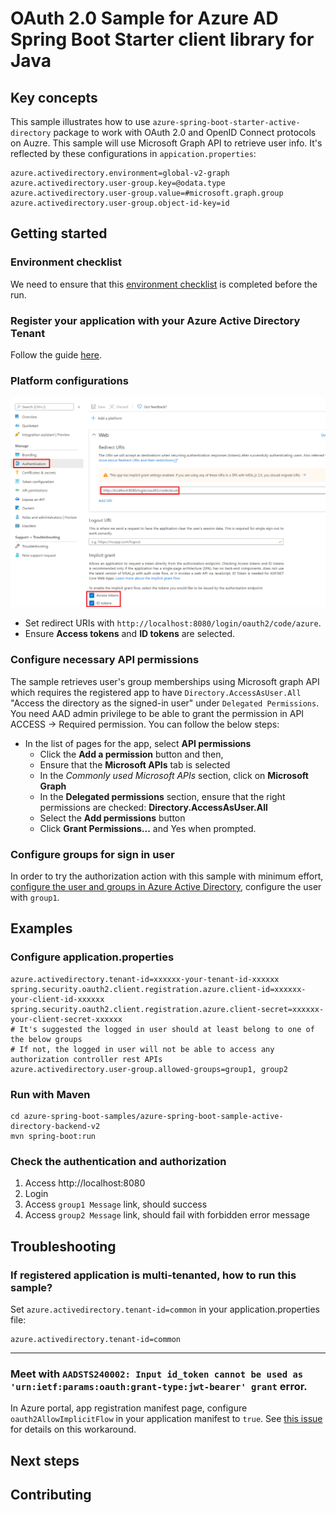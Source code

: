 # OAuth 2.0 Sample for Azure AD Spring Boot Starter client library for Java

## Key concepts
This sample illustrates how to use `azure-spring-boot-starter-active-directory` package to work with OAuth 2.0 and OpenID Connect protocols on Auzre. This sample will use Microsoft Graph API to retrieve user info. It's reflected by these configurations in `appication.properties`:
```properties
azure.activedirectory.environment=global-v2-graph
azure.activedirectory.user-group.key=@odata.type
azure.activedirectory.user-group.value=#microsoft.graph.group
azure.activedirectory.user-group.object-id-key=id
```

## Getting started

### Environment checklist
We need to ensure that this [environment checklist][ready-to-run-checklist] is completed before the run.

### Register your application with your Azure Active Directory Tenant

Follow the guide [here](https://docs.microsoft.com/azure/active-directory/develop/quickstart-register-app).
### Platform configurations

![Platform configurations](docs/image-platform-configurations.png "Platform configurations")

- Set redirect URIs with `http://localhost:8080/login/oauth2/code/azure`.
- Ensure **Access tokens** and **ID tokens** are selected.
### Configure necessary API permissions
The sample retrieves user's group memberships using Microsoft graph API which requires the registered app to have `Directory.AccessAsUser.All` "Access the directory as the signed-in user" under `Delegated Permissions`. You need AAD admin privilege to be able to grant the permission in API ACCESS -> Required permission. You can follow the below steps:	

* In the list of pages for the app, select **API permissions**	
   - Click the **Add a permission** button and then,	
   - Ensure that the **Microsoft APIs** tab is selected	
   - In the *Commonly used Microsoft APIs* section, click on **Microsoft Graph**	
   - In the **Delegated permissions** section, ensure that the right permissions are checked: **Directory.AccessAsUser.All**	
   - Select the **Add permissions** button
   - Click **Grant Permissions...** and Yes when prompted.

### Configure groups for sign in user

In order to try the authorization action with this sample with minimum effort, [configure the user and groups in Azure Active Directory](https://docs.microsoft.com/azure/active-directory/active-directory-groups-create-azure-portal), configure the user with `group1`. 


## Examples

### Configure application.properties

```properties
azure.activedirectory.tenant-id=xxxxxx-your-tenant-id-xxxxxx
spring.security.oauth2.client.registration.azure.client-id=xxxxxx-your-client-id-xxxxxx
spring.security.oauth2.client.registration.azure.client-secret=xxxxxx-your-client-secret-xxxxxx
# It's suggested the logged in user should at least belong to one of the below groups
# If not, the logged in user will not be able to access any authorization controller rest APIs
azure.activedirectory.user-group.allowed-groups=group1, group2
```

### Run with Maven
```shell
cd azure-spring-boot-samples/azure-spring-boot-sample-active-directory-backend-v2
mvn spring-boot:run
```

### Check the authentication and authorization
	
1. Access http://localhost:8080
2. Login
3. Access `group1 Message` link, should success
4. Access `group2 Message` link, should fail with forbidden error message

## Troubleshooting

### If registered application is multi-tenanted, how to run this sample?
Set `azure.activedirectory.tenant-id=common` in your application.properties file:
```properties
azure.activedirectory.tenant-id=common
```
---
### Meet with `AADSTS240002: Input id_token cannot be used as 'urn:ietf:params:oauth:grant-type:jwt-bearer' grant` error.
In Azure portal, app registration manifest page, configure `oauth2AllowImplicitFlow` in your application manifest to `true`. See [this issue](https://github.com/MicrosoftDocs/azure-docs/issues/8121#issuecomment-387090099) for details on this workaround.

## Next steps
## Contributing
<!-- LINKS -->
[ready-to-run-checklist]: https://github.com/Azure/azure-sdk-for-java/blob/master/sdk/spring/azure-spring-boot-samples/README.md#ready-to-run-checklist